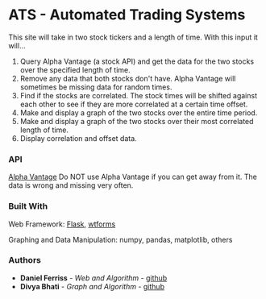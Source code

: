 # ATS - Automated Trading Systems
This site will take in two stock tickers and a length of time. With this input it will...
1. Query Alpha Vantage (a stock API) and get the data for the two stocks over the specified length of time.
2. Remove any data that both stocks don't have. Alpha Vantage will sometimes be missing data for random times.
3. Find if the stocks are correlated. The stock times will be shifted against each other to see if they are more correlated at a certain time offset.
4. Make and display a graph of the two stocks over the entire time period.
5. Make and display a graph of the two stocks over their most correlated length of time.
6. Display correlation and offset data.

### API 

[Alpha Vantage](https://www.alphavantage.co/) Do NOT use Alpha Vantage if you can get away from it. The data is wrong and missing very often.

### Built With
Web Framework: [Flask](flask.pocoo.org), [wtforms](https://wtforms.readthedocs.io/en/latest/)

Graphing and Data Manipulation: numpy, pandas, matplotlib, others

### Authors
* **Daniel Ferriss** - *Web and Algorithm* - [github](https://github.com/danielferriss)
* **Divya Bhati** - *Graph and Algorithm* - [github](https://github.com/dbhati2)
